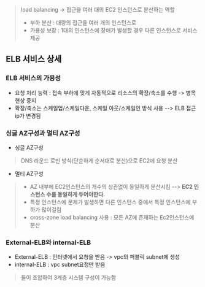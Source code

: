 > load balancing -> 접근을 여러 대의 EC2 인스턴스로 분산하는 역할
> + 부하 분산 : 대량의 접근을 여러 개의 인스턴스로
> + 가용성 보장 : 1대의 인스턴스에 장애가 발생할 경우 다른 인스턴스로 서비스 제공

## ELB 서비스 상세

### ELB 서비스의 가용성
+ 요청 처리 능력 : 접속 부하에 맞게 자동적으로 리소스의 확장/축소를 수행 -> 병목현상 중지
+ 확장/축소는 스케일업/스케일다운, 스케일 아웃/스케일인 방식 사용 --> ELB 접근 ip가 변경됨

### 싱글 AZ구성과 멀티 AZ구성
+ 싱글 AZ구성
> DNS 라운드 로빈 방식(단순하게 순서대로 분산)으로 EC2에 요청 분산

+ 멀티 AZ구성
> + AZ 내부에 EC2인스턴스의 개수의 상관없이 동일하게 분산시킴 --> **EC2 인스턴스 수를 동일하게 두어야한다.**
> + 특정 인스턴스에 문제가 발생하면 다른 인스턴스 중에서 특정 인스턴스에 부하가 많이걸림
> + cross-zone load balancing 사용 : 모든 AZ에 존재하는 Ec2인스턴스에 분산


### External-ELB와 internal-ELB
+ External-ELB : 인터넷에서 요청을 받음 -> vpc의 퍼블릭 subnet에 생성
+ internal-ELB : vpc subnet요청만 받음
> 둘이 조압하여 3계층 시스템 구성이 가능함

